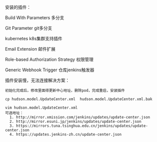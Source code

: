 
安装的插件：

  Build With Parameters 多分支
  
  Git Parameter git多分支

  kubernetes k8s集群支持插件

  Email Extension 邮件扩展

  Role-based Authorization Strategy 权限管理

  Generic Webhook Trigger 仓库jenkins触发器

插件安装慢，无法连接解决方案：

    初始化完成后，修改里面得更新中心地址，删除pod，完成重启，安装插件

    cp hudson.model.UpdateCenter.xml  hudson.model.UpdateCenter.xml.bak

    vim hudson.model.UpdateCenter.xml
    可选地址：
      1. http://mirror.xmission.com/jenkins/updates/update-center.json
      2. http://mirror.esuni.jp/jenkins/updates/update-center.json
      3. https://mirrors.tuna.tsinghua.edu.cn/jenkins/updates/update-center.json
      4. https://updates.jenkins-zh.cn/update-center.json
